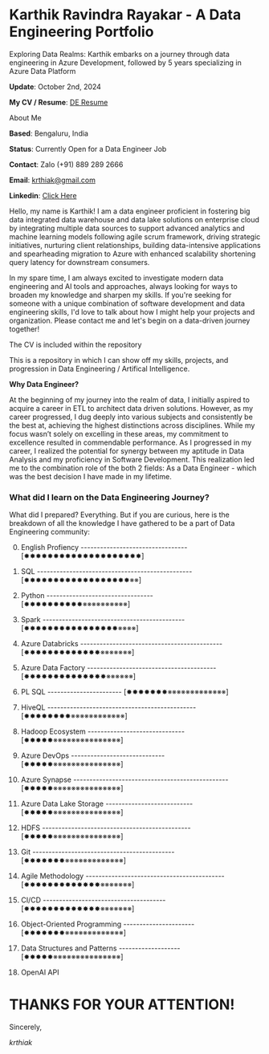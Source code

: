 # Karthik Ravindra Rayakar - A Data Engineering Portfolio

Exploring Data Realms: Karthik embarks on a journey through data engineering in Azure Development, followed by 5 years specializing in Azure Data Platform

**Update**: October 2nd, 2024

**My CV / Resume**:  [DE Resume]() 

About Me

**Based**: Bengaluru, India

**Status**: Currently Open for a Data Engineer Job

**Contact**: Zalo (+91) 889 289 2666

**Email**: krthiak@gmail.com

**Linkedin**: [Click Here](https://www.linkedin.com/in/krthiak/)

Hello, my name is Karthik! I am a data engineer proficient in fostering big data integrated data warehouse and data lake solutions on enterprise cloud by integrating multiple data sources to support advanced analytics  and machine learning models following agile scrum framework, driving strategic initiatives, nurturing client relationships, building data-intensive applications and spearheading migration to Azure with enhanced scalability shortening query latency for downstream consumers.

In my spare time, I am always excited to investigate modern data engineering and AI tools and approaches, always looking for ways to broaden my knowledge and sharpen my skills. If you're seeking for someone with a unique combination of software development and data engineering skills, I'd love to talk about how I might help your projects and organization. Please contact me and let's begin on a data-driven journey together!

The CV is included within the repository

This is a repository in which I can show off my skills, projects, and progression in Data Engineering / Artifical Intelligence.

**Why Data Engineer?**

At the beginning of my journey into the realm of data, I initially aspired to acquire a career in ETL to architect data driven solutions. However, as my career progressed, I dug deeply into various subjects and consistently be the best at, achieving the highest distinctions across disciplines.  While my focus wasn’t solely on excelling in these areas, my commitment to excellence resulted in commendable performance.  As I progressed in my career, I realized the potential for synergy between my aptitude in Data Analysis  and my proficiency in Software Development. This realization led me to the combination role of the both 2 fields:  As a Data Engineer - which was the best decision I have made in my lifetime.

### What did I learn on the Data Engineering Journey?

What did I prepared? Everything. But if you are curious, here is the breakdown of all the knowledge I have gathered to be a part of Data Engineering community:

0. English Profiency --------------------------------- [✸✸✸✸✸✸✸✸✸✸✸✸✸✸✸✸✸✸✸✸]

1. SQL ------------------------------------------------ [✸✸✸✸✸✸✸✸✸✸✸✸✸✸✸✸✸✸※※]

2. Python  --------------------------------- [✸✸✸✸✸✸✸✸✸✸※※※※※※※※※※]

3. Spark -------------------------------------------- [✸✸✸✸✸✸✸✸✸✸✸✸✸✸✸✸※※※※]

4. Azure Databricks -------------------------------------------- [✸✸✸✸✸✸✸✸✸✸✸✸✸※※※※※※※]

5. Azure Data Factory ---------------------------------------- [✸✸✸✸✸✸✸✸✸✸✸✸✸✸※※※※※※]

6. PL SQL ----------------------- [✸✸✸✸✸✸✸※※※※※※※※※※※※※]

7. HiveQL ---------------------------------------------- [✸✸✸✸✸✸✸✸※※※※※※※※※※※※]

8. Hadoop Ecosystem ------------------------------ [✸✸✸✸✸※※※※※※※※※※※※※※※]

9. Azure DevOps ----------------------------- [✸✸✸✸✸※※※※※※※※※※※※※※※]

10. Azure Synapse ------------------------------------------------ [✸✸✸✸✸※※※※※※※※※※※※※※※]

11. Azure Data Lake Storage --------------------------- [✸✸✸✸✸※※※※※※※※※※※※※※※]

12. HDFS ---------------------------------------------- [✸✸✸✸✸※※※※※※※※※※※※※※※]

13. Git -------------------------------------------- [✸✸✸✸✸✸✸※※※※※※※※※※※※※]

14. Agile Methodology ------------------------------------------- [✸✸✸✸✸✸✸✸✸✸✸✸✸※※※※※※※]
  
16. CI/CD -------------------------------------- [✸✸✸✸✸✸✸✸✸✸✸✸✸※※※※※※※]

17. Object-Oriented Programming ---------------------- [✸✸✸✸✸✸✸※※※※※※※※※※※※※]

18. Data Structures and Patterns ------------------- [✸✸✸✸✸※※※※※※※※※※※※※※※]

19. OpenAI API

# THANKS FOR YOUR ATTENTION!

Sincerely,

*krthiak*
